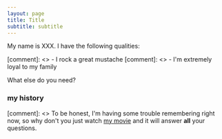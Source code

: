 ```yaml
---
layout: page
title: Title
subtitle: subtitle
---
```


My name is XXX. I have the following qualities:

[comment]: <> - I rock a great mustache
[comment]: <> - I'm extremely loyal to my family

What else do you need?

### my history

[comment]: <> To be honest, I'm having some trouble remembering right now, so why don't you just watch [my movie](http://en.wikipedia.org/wiki/The_Princess_Bride_%28film%29) and it will answer **all** your questions.

